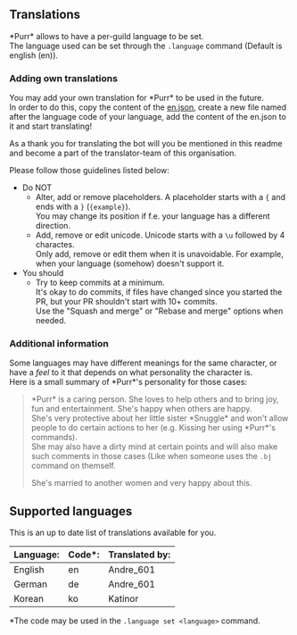 ## Translations
\*Purr* allows to have a per-guild language to be set.  
The language used can be set through the `.language` command (Default is english (en)).

### Adding own translations
You may add your own translation for \*Purr* to be used in the future.  
In order to do this, copy the content of the [en.json](/lang/en.json), create a new file named after the language code of your language, add the content of the en.json to it and start translating!

As a thank you for translating the bot will you be mentioned in this readme and become a part of the translator-team of this organisation.

Please follow those guidelines listed below:
- Do NOT
  - Alter, add or remove placeholders. A placeholder starts with a `{` and ends with a `}` (`{example}`).  
  You may change its position if f.e. your language has a different direction.
  - Add, remove or edit unicode. Unicode starts with a `\u` followed by 4 charactes.  
  Only add, remove or edit them when it is unavoidable. For example, when your language (somehow) doesn't support it.
- You should
  - Try to keep commits at a minimum.  
  It's okay to do commits, if files have changed since you started the PR, but your PR shouldn't start with 10+ commits.  
  Use the "Squash and merge" or "Rebase and merge" options when needed.

### Additional information
Some languages may have different meanings for the same character, or have a *feel* to it that depends on what personality the character is.  
Here is a small summary of \*Purr*'s personality for those cases:  
> \*Purr* is a caring person. She loves to help others and to bring joy, fun and entertainment. She's happy when others are happy.  
> She's very protective about her little sister \*Snuggle* and won't allow people to do certain actions to her (e.g. Kissing her using \*Purr*'s commands).  
> She may also have a dirty mind at certain points and will also make such comments in those cases (Like when someone uses the `.bj` command on themself.
>
> She's married to another women and very happy about this.

## Supported languages
This is an up to date list of translations available for you.

| Language: | Code*: | Translated by: |
| --------- | ------ | -------------- |
| English   | en     | Andre_601      |
| German    | de     | Andre_601      |
| Korean    | ko     | Katinor        |

*The code may be used in the `.language set <language>` command.
